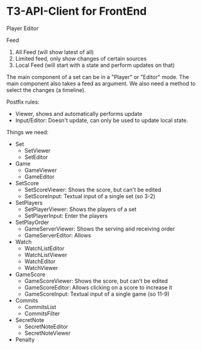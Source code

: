 # T3-API-Client for FrontEnd
Player
Editor

Feed
1. All Feed (will show latest of all)
2. Limited feed, only show changes of certain sources
3. Local Feed (will start with a state and perform updates on that)

The main component of a set can be in a "Player" or "Editor" mode. The main component also takes a feed as argument.
We also need a method to select the changes (a timeline). 

Postfix rules:
- Viewer, shows and automatically performs update
- Input/Editor: Doesn't update, can only be used to update local state.

Things we need:
- Set
    - SetViewer
    - SetEditor
- Game
    - GameViewer
    - GameEditor
- SetScore
    - SetScoreViewer: Shows the score, but can't be edited
    - SetScoreInput: Textual input of a single set (so 3-2)
- SetPlayers
    - SetPlayerViewer: Shows the players of a set
    - SetPlayerInput: Enter the players
- SetPlayOrder
    - GameServerViewer: Shows the serving and receiving order
    - GameServerEditor: Allows
- Watch
    - WatchListEditor
    - WatchListViewer
    - WatchEditor
    - WatchViewer
- GameScore
    - GameScoreViewer: Shows the score, but can't be edited
    - GameScoreEditor: Allows clicking on a score to increase it
    - GameScoreInput: Textual input of a single game (so 11-9)
- Commits
    - CommitsList
    - CommitsFilter
- SecretNote
    - SecretNoteEditor
    - SecretNoteViewer
- Penalty
